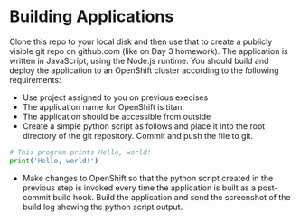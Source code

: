 # Building Applications

Clone this repo to your local disk and then use that to create a publicly visible git repo on github.com (like on Day 3 homework).
The application is written in JavaScript, using the Node.js runtime. You should build and deploy the application to an OpenShift cluster according to the following requirements:

* Use project assigned to you on previous execises
* The application name for OpenShift is titan. 
* The application should be accessible from outside
* Create a simple python script as follows and place it into the root directory of the git repository.  Commit and push the file to git.
```python
# This program prints Hello, world!
print('Hello, world!')
```
* Make changes to OpenShift so that the python script created in the previous step is invoked every time the application is built as a post-commit build hook. Build the application and send the screenshot of the build log showing the python script output.

